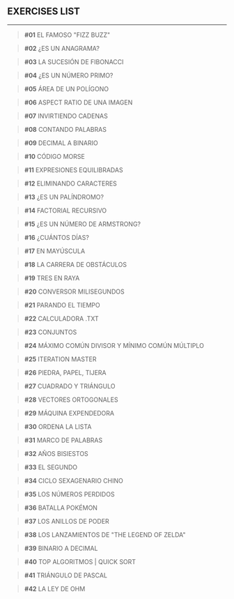 ## EXERCISES LIST

***
> **#01** EL FAMOSO "FIZZ BUZZ"

> **#02** ¿ES UN ANAGRAMA?

> **#03** LA SUCESIÓN DE FIBONACCI

> **#04** ¿ES UN NÚMERO PRIMO?

> **#05** ÁREA DE UN POLÍGONO

> **#06** ASPECT RATIO DE UNA IMAGEN

> **#07** INVIRTIENDO CADENAS

> **#08** CONTANDO PALABRAS

> **#09** DECIMAL A BINARIO

> **#10** CÓDIGO MORSE

> **#11** EXPRESIONES EQUILIBRADAS

> **#12** ELIMINANDO CARACTERES

> **#13** ¿ES UN PALÍNDROMO?

> **#14** FACTORIAL RECURSIVO

> **#15** ¿ES UN NÚMERO DE ARMSTRONG?

> **#16** ¿CUÁNTOS DÍAS?

> **#17** EN MAYÚSCULA

> **#18** LA CARRERA DE OBSTÁCULOS

> **#19** TRES EN RAYA

> **#20** CONVERSOR MILISEGUNDOS

> **#21** PARANDO EL TIEMPO

> **#22** CALCULADORA .TXT

> **#23** CONJUNTOS

> **#24** MÁXIMO COMÚN DIVISOR Y MÍNIMO COMÚN MÚLTIPLO

> **#25** ITERATION MASTER

> **#26** PIEDRA, PAPEL, TIJERA

> **#27** CUADRADO Y TRIÁNGULO

> **#28** VECTORES ORTOGONALES

> **#29** MÁQUINA EXPENDEDORA

> **#30** ORDENA LA LISTA

> **#31** MARCO DE PALABRAS

> **#32** AÑOS BISIESTOS

> **#33** EL SEGUNDO

> **#34** CICLO SEXAGENARIO CHINO

> **#35** LOS NÚMEROS PERDIDOS

> **#36** BATALLA POKÉMON

> **#37** LOS ANILLOS DE PODER

> **#38** LOS LANZAMIENTOS DE "THE LEGEND OF ZELDA"

> **#39** BINARIO A DECIMAL

> **#40** TOP ALGORITMOS | QUICK SORT

> **#41** TRIÁNGULO DE PASCAL

> **#42** LA LEY DE OHM